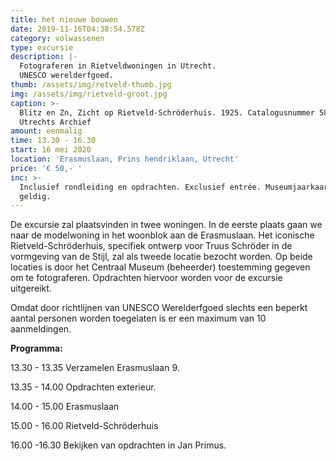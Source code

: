 ```yaml
---
title: het nieuwe bouwen
date: 2019-11-16T04:38:54.578Z
category: volwassenen
type: excursie
description: |-
  Fotograferen in Rietveldwoningen in Utrecht.
  UNESCO werelderfgoed.
thumb: /assets/img/retveld-thumb.jpg
img: /assets/img/rietveld-groot.jpg
caption: >-
  Blitz en Zn, Zicht op Rietveld-Schröderhuis. 1925. Catalogusnummer 58133 Het
  Utrechts Archief
amount: eenmalig
time: 13.30 - 16.30
start: 16 mei 2020
location: 'Erasmuslaan, Prins hendriklaan, Utrecht'
price: '€ 50,- '
inc: >-
  Inclusief rondleiding en opdrachten. Exclusief entrée. Museumjaarkaart is
  geldig.
---
```

De excursie zal plaatsvinden in twee woningen. In de eerste plaats gaan we naar de modelwoning in het woonblok aan de Erasmuslaan.                                                               Het iconische Rietveld-Schröderhuis, specifiek ontwerp voor Truus Schröder in de vormgeving van de Stijl, zal als tweede locatie bezocht worden.                                 Op beide locaties is door het Centraal Museum (beheerder) toestemming gegeven om te fotograferen. Opdrachten hiervoor worden voor de excursie uitgereikt.

Omdat door richtlijnen van UNESCO Werelderfgoed slechts een beperkt aantal personen worden toegelaten is er een maximum van 10 aanmeldingen.

**Programma:**

13.30 - 13.35     Verzamelen Erasmuslaan 9.   

13.35 - 14.00     Opdrachten exterieur.   

14.00 - 15.00     Erasmuslaan   

15.00 - 16.00     Rietveld-Schröderhuis             

16.00 -16.30      Bekijken van opdrachten in Jan Primus.           

